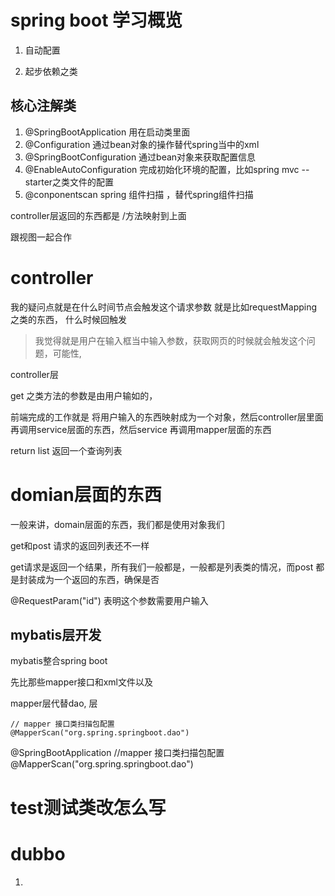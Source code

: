 # spring boot 学习概览
1. 自动配置

2. 起步依赖之类


## 核心注解类
1. @SpringBootApplication 用在启动类里面
2. @Configuration 通过bean对象的操作替代spring当中的xml
3. @SpringBootConfiguration 通过bean对象来获取配置信息
4. @EnableAutoConfiguration 完成初始化环境的配置，比如spring mvc -- starter之类文件的配置
5. @conponentscan spring 组件扫描 ，替代spring组件扫描


controller层返回的东西都是 /方法映射到上面 

跟视图一起合作




# controller 
我的疑问点就是在什么时间节点会触发这个请求参数
就是比如requestMapping 之类的东西， 什么时候回触发
>我觉得就是用户在输入框当中输入参数，获取网页的时候就会触发这个问题，可能性,


controller层

get 之类方法的参数是由用户输如的， 

前端完成的工作就是 将用户输入的东西映射成为一个对象，然后controller层里面再调用service层面的东西，然后service 再调用mapper层面的东西
 
 
 return list 返回一个查询列表

# domian层面的东西
一般来讲，domain层面的东西，我们都是使用对象我们


get和post 请求的返回列表还不一样

get请求是返回一个结果，所有我们一般都是，一般都是列表类的情况，而post 都是封装成为一个返回的东西，确保是否

@RequestParam("id") 表明这个参数需要用户输入


## mybatis层开发

mybatis整合spring boot 

先比那些mapper接口和xml文件以及

mapper层代替dao, 层

```
// mapper 接口类扫描包配置
@MapperScan("org.spring.springboot.dao")
```

@SpringBootApplication
//mapper 接口类扫描包配置
@MapperScan("org.spring.springboot.dao")

# test测试类改怎么写


# dubbo
1. 
